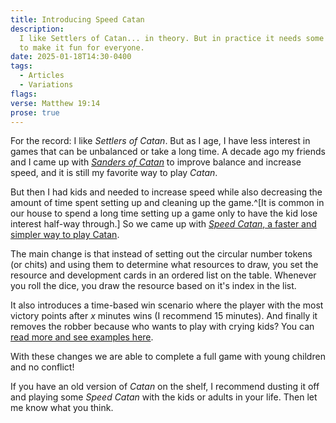 ```yaml
---
title: Introducing Speed Catan
description:
  I like Settlers of Catan... in theory. But in practice it needs some changes
  to make it fun for everyone.
date: 2025-01-18T14:30-0400
tags:
  - Articles
  - Variations
flags:
verse: Matthew 19:14
prose: true
---
```


For the record: I like _Settlers of Catan_. But as I age, I have less interest
in games that can be unbalanced or take a long time. A decade ago my friends and
I came up with [_Sanders of Catan_](/board-games/sanders-of-catan) to improve
balance and increase speed, and it is still my favorite way to play _Catan_.

But then I had kids and needed to increase speed while also decreasing the
amount of time spent setting up and cleaning up the game.^[It is common in our
house to spend a long time setting up a game only to have the kid lose interest
half-way through.] So we came up with
[_Speed Catan_, a faster and simpler way to play Catan](/board-games/speed-catan).

The main change is that instead of setting out the circular number tokens (or
chits) and using them to determine what resources to draw, you set the resource
and development cards in an ordered list on the table. Whenever you roll the
dice, you draw the resource based on it's index in the list.

It also introduces a time-based win scenario where the player with the most
victory points after _x_ minutes wins (I recommend 15 minutes). And finally it
removes the robber because who wants to play with crying kids? You can
[read more and see examples here](/board-games/speed-catan).

With these changes we are able to complete a full game with young children and
no conflict!

If you have an old version of _Catan_ on the shelf, I recommend dusting it off
and playing some _Speed Catan_ with the kids or adults in your life. Then let me
know what you think.
